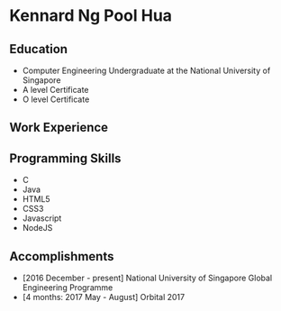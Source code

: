 # Kennard Ng Pool Hua

## Education
* Computer Engineering Undergraduate at the National University of Singapore
* A level Certificate
* O level Certificate

## Work Experience

## Programming Skills
* C
* Java
* HTML5
* CSS3
* Javascript
* NodeJS

## Accomplishments

* [2016 December - present] National University of Singapore Global Engineering Programme 
* [4 months: 2017 May - August] Orbital 2017